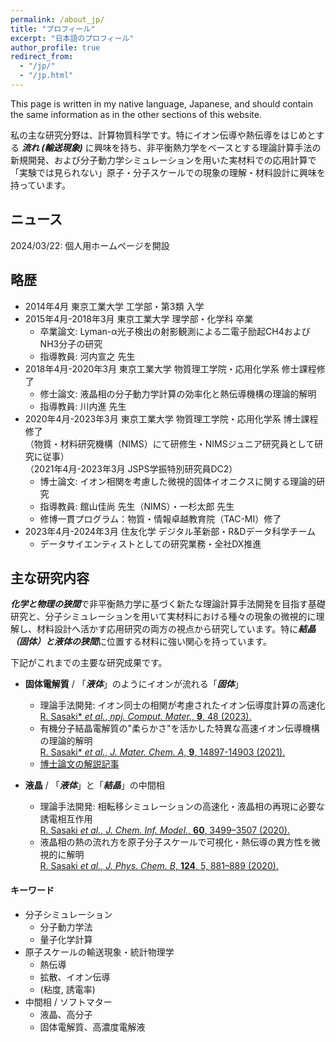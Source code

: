 ```yaml
---
permalink: /about_jp/
title: "プロフィール"
excerpt: "日本語のプロフィール"
author_profile: true
redirect_from:
  - "/jp/"
  - "/jp.html"
---
```


This page is written in my native language, Japanese, and should contain the same information as in the other sections of this website.

<!-- 東京工業大学 科学技術創成研究院・化学生命科学研究所 にて助教をしている佐々木遼馬と申します。現在，[館山佳尚](https://www.cd-mach.cls.iir.titech.ac.jp/?page_id=479) 先生の主宰する [Computational & Data-driven Materials Chemistry (CD-Mach) group](https://www.cd-mach.cls.iir.titech.ac.jp/) に所属しています。 -->

私の主な研究分野は、計算物質科学です。特にイオン伝導や熱伝導をはじめとする ***流れ (輸送現象)*** に興味を持ち、非平衡熱力学をベースとする理論計算手法の新規開発、および分子動力学シミュレーションを用いた実材料での応用計算で「実験では見られない」原子・分子スケールでの現象の理解・材料設計に興味を持っています。

## ニュース
<!-- 2024/04/01: 東京工業大学の科学技術創成研究院・化学生命科学研究所にて助教として着任しました。   -->
2024/03/22: 個人用ホームページを開設

## 略歴
- 2014年4月  東京工業大学 工学部・第3類 入学
- 2015年4月-2018年3月  東京工業大学 理学部・化学科 卒業
  - 卒業論文: Lyman-α光子検出の射影観測による二電子励起CH4およびNH3分子の研究
  - 指導教員: 河内宣之 先生
- 2018年4月-2020年3月  東京工業大学 物質理工学院・応用化学系 修士課程修了
  - 修士論文: 液晶相の分子動力学計算の効率化と熱伝導機構の理論的解明
  - 指導教員: 川内進 先生
- 2020年4月-2023年3月  東京工業大学 物質理工学院・応用化学系 博士課程修了  
  （物質・材料研究機構（NIMS）にて研修生・NIMSジュニア研究員として研究に従事）  
  （2021年4月-2023年3月 JSPS学振特別研究員DC2）  
  - 博士論文: イオン相関を考慮した微視的固体イオニクスに関する理論的研究
  - 指導教員: 館山佳尚 先生（NIMS）・一杉太郎 先生
  - 修博一貫プログラム：物質・情報卓越教育院（TAC-MI）修了
- 2023年4月-2024年3月  住友化学 デジタル革新部・R&Dデータ科学チーム
  - データサイエンティストとしての研究業務・全社DX推進
<!-- - 2024年4月-現在  東京工業大学 科学技術創成研究院・化学生命科学研究所 助教 -->
  <!-- - 研究室: 館山・安藤研究室 -->


## 主な研究内容
***化学と物理の狭間***で非平衡熱力学に基づく新たな理論計算手法開発を目指す基礎研究と、分子シミュレーションを用いて実材料における種々の現象の微視的に理解し、材料設計へ活かす応用研究の両方の視点から研究しています。特に***結晶（固体）と液体の狭間***に位置する材料に強い関心を持っています。



下記がこれまでの主要な研究成果です。
- **固体電解質** / 「***液体***」のようにイオンが流れる「***固体***」
  - 理論手法開発: イオン同士の相関が考慮されたイオン伝導度計算の高速化  
    [R. Sasaki\* *et al.*, *npj. Comput. Mater.*, **9**, 48 (2023).](https://www.nature.com/articles/s41524-023-00996-8)
  - 有機分子結晶電解質の"柔らかさ"を活かした特異な高速イオン伝導機構の理論的解明  
    [R. Sasaki\* *et al.*, *J. Mater. Chem. A*, **9**, 14897-14903 (2021).](https://pubs.rsc.org/en/content/articlelanding/2021/ta/d1ta02809j#!divCitation)
  - [博士論文の解説記事](https://www.jstage.jst.go.jp/browse/mssj/list/-char/ja)

- **液晶** / 「***液体***」と「***結晶***」の中間相
  - 理論手法開発: 相転移シミュレーションの高速化・液晶相の再現に必要な誘電相互作用  
    [R. Sasaki *et al.*, *J. Chem. Inf. Model.*, **60**, 3499–3507 (2020).](https://pubs.acs.org/doi/10.1021/acs.jcim.0c00239)
  - 液晶相の熱の流れ方を原子分子スケールで可視化・熱伝導の異方性を微視的に解明  
    [R. Sasaki *et al.*, *J. Phys. Chem. B*, **124**, 5, 881–889 (2020).](https://pubs.acs.org/doi/10.1021/acs.jpcb.9b08158)

#### キーワード
- 分子シミュレーション
  - 分子動力学法
  - 量子化学計算
- 原子スケールの輸送現象・統計物理学
  - 熱伝導
  - 拡散、イオン伝導
  - (粘度, 誘電率)
- 中間相 / ソフトマター
  - 液晶、高分子
  - 固体電解質、高濃度電解液
